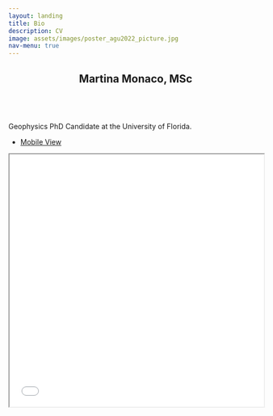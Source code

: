 ```yaml
---
layout: landing
title: Bio
description: CV
image: assets/images/poster_agu2022_picture.jpg
nav-menu: true
---
```


<!-- Main -->
<div id="main">

<!-- One -->
<section id="one">
	<div class="inner">
		<header class="major">
			<h2>Martina Monaco, MSc</h2>
		</header>
		<p><br>Geophysics PhD Candidate at the University of Florida.</p>
		<ul class= "actions vertical">
			<li><a href="https://docs.google.com/document/d/1QA_lJrzQbrQBbTA9HJ-Zx5CFE2YmKzwFOtGkBAfsQ6c/edit?usp=sharing" target="_blank" class="button special">Mobile View</a></li>
		</ul>
	</div>
</section>

<!-- Two -->
<section id="two">
	<div class = "center">
		<iframe src="assets/images/CV_Website_Summer_2023.pdf" width="100%" height="500px">
    		</iframe>
		
			
	
